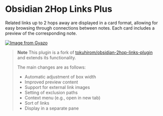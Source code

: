 # Obsidian 2Hop Links Plus

Related links up to 2 hops away are displayed in a card format, allowing for easy browsing through connections between notes. Each card includes a preview of the corresponding note.

[![Image from Gyazo](https://i.gyazo.com/0f77a6b34282872874ce2f30f25c2827.png)](https://gyazo.com/0f77a6b34282872874ce2f30f25c2827)

> **Note**
>This plugin is a fork of [tokuhirom/obsidian-2hop-links-plugin](https://github.com/tokuhirom/obsidian-2hop-links-plugin) and extends its functionality.
>
> The main changes are as follows:
> - Automatic adjustment of box width
> - Improved preview content
> - Support for external link images
> - Setting of exclusion paths
> - Context menu (e.g., open in new tab)
> - Sort of links
> - Display in a separate pane
